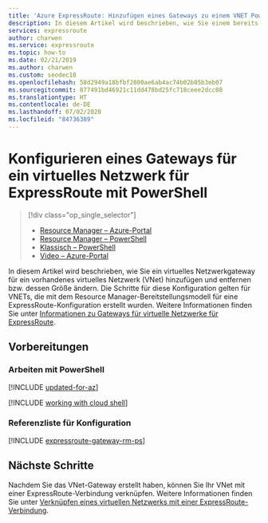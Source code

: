 ```yaml
---
title: 'Azure ExpressRoute: Hinzufügen eines Gateways zu einem VNET PowerShell'
description: In diesem Artikel wird beschrieben, wie Sie einem bereits erstellten Resource Manager-VNET für ExpressRoute ein VNET-Gateway hinzufügen.
services: expressroute
author: charwen
ms.service: expressroute
ms.topic: how-to
ms.date: 02/21/2019
ms.author: charwen
ms.custom: seodec18
ms.openlocfilehash: 58d2949a18bfbf2800ae6ab4ac74b02b05b3eb07
ms.sourcegitcommit: 877491bd46921c11dd478bd25fc718ceee2dcc08
ms.translationtype: HT
ms.contentlocale: de-DE
ms.lasthandoff: 07/02/2020
ms.locfileid: "84736389"
---
```

# <a name="configure-a-virtual-network-gateway-for-expressroute-using-powershell"></a>Konfigurieren eines Gateways für ein virtuelles Netzwerk für ExpressRoute mit PowerShell
> [!div class="op_single_selector"]
> * [Resource Manager – Azure-Portal](expressroute-howto-add-gateway-portal-resource-manager.md)
> * [Resource Manager – PowerShell](expressroute-howto-add-gateway-resource-manager.md)
> * [Klassisch – PowerShell](expressroute-howto-add-gateway-classic.md)
> * [Video – Azure-Portal](https://azure.microsoft.com/documentation/videos/azure-expressroute-how-to-create-a-vpn-gateway-for-your-virtual-network)
> 
> 

In diesem Artikel wird beschrieben, wie Sie ein virtuelles Netzwerkgateway für ein vorhandenes virtuelles Netzwerk (VNet) hinzufügen und entfernen bzw. dessen Größe ändern. Die Schritte für diese Konfiguration gelten für VNETs, die mit dem Resource Manager-Bereitstellungsmodell für eine ExpressRoute-Konfiguration erstellt wurden. Weitere Informationen finden Sie unter [Informationen zu Gateways für virtuelle Netzwerke für ExpressRoute](expressroute-about-virtual-network-gateways.md).

## <a name="before-beginning"></a>Vorbereitungen

### <a name="working-with-powershell"></a>Arbeiten mit PowerShell

[!INCLUDE [updated-for-az](../../includes/hybrid-az-ps.md)]

[!INCLUDE [working with cloud shell](../../includes/expressroute-cloudshell-powershell-about.md)]

### <a name="configuration-reference-list"></a>Referenzliste für Konfiguration

[!INCLUDE [expressroute-gateway-rm-ps](../../includes/expressroute-gateway-rm-ps-include.md)]

## <a name="next-steps"></a>Nächste Schritte
Nachdem Sie das VNet-Gateway erstellt haben, können Sie Ihr VNet mit einer ExpressRoute-Verbindung verknüpfen. Weitere Informationen finden Sie unter [Verknüpfen eines virtuellen Netzwerks mit einer ExpressRoute-Verbindung](expressroute-howto-linkvnet-arm.md).
